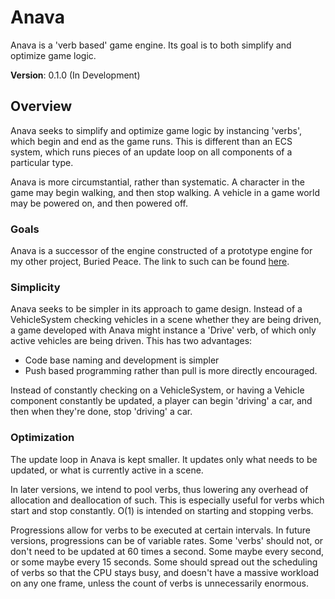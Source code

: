 # Anava

Anava is a 'verb based' game engine. Its goal is to both simplify and optimize game logic.

**Version**: 0.1.0 (In Development)

## Overview

Anava seeks to simplify and optimize game logic by instancing 'verbs', which begin and end as the game runs. This is different than an ECS system, which runs pieces of an update loop on all components of a particular type. 

Anava is more circumstantial, rather than systematic. A character in the game may begin walking, and then stop walking. A vehicle in a game world may be powered on, and then powered off.

### Goals

Anava is a successor of the engine constructed of a prototype engine for my other project, Buried Peace. The link to such can be found [here](https://github.com/AlexanderFarrell/buried-peace-concept). 

### Simplicity

Anava seeks to be simpler in its approach to game design. Instead of a VehicleSystem checking vehicles in a scene whether they are being driven, a game developed with Anava might instance a 'Drive' verb, of which only active vehicles are being driven. This has two advantages:

- Code base naming and development is simpler
- Push based programming rather than pull is more directly encouraged. 

Instead of constantly checking on a VehicleSystem, or having a Vehicle component constantly be updated, a player can begin 'driving' a car, and then when they're done, stop 'driving' a car.  

### Optimization

The update loop in Anava is kept smaller. It updates only what needs to be updated, or what is currently active in a scene. 

In later versions, we intend to pool verbs, thus lowering any overhead of allocation and deallocation of such. This is especially useful for verbs which start and stop constantly. O(1) is intended on starting and stopping verbs.

Progressions allow for verbs to be executed at certain intervals. In future versions, progressions can be of variable rates. Some 'verbs' should not, or don't need to be updated at 60 times a second. Some maybe every second, or some maybe every 15 seconds. Some should spread out the scheduling of verbs so that the CPU stays busy, and doesn't have a massive workload on any one frame, unless the count of verbs is unnecessarily enormous.